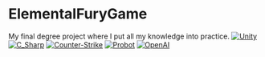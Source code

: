 # ElementalFuryGame
My final degree project where I put all my knowledge into practice.
[![Unity](https://img.shields.io/badge/Unity-000000?style=for-the-badge&logo=Unity&logoColor=white&labelColor=101110)]()
[![C_Sharp](https://img.shields.io/badge/Coding-239120?style=for-the-badge&logo=C-Sharp&logoColor=white&labelColor=101010)]()
[![Counter-Strike](https://img.shields.io/badge/FPS-000000?style=for-the-badge&logo=Counter-Strike&logoColor=white&labelColor=101010)]()
[![Probot](https://img.shields.io/badge/Basic_IA-00B0D8?style=for-the-badge&logo=Probot&logoColor=white&labelColor=101010)]()
[![OpenAI](https://img.shields.io/badge/VFX_Shaders-412991?style=for-the-badge&logo=OpenAI&logoColor=white&labelColor=101010)]()
